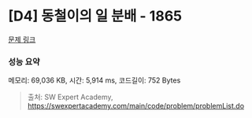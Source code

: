 # [D4] 동철이의 일 분배 - 1865 

[문제 링크](https://swexpertacademy.com/main/code/problem/problemDetail.do?contestProbId=AV5LuHfqDz8DFAXc) 

### 성능 요약

메모리: 69,036 KB, 시간: 5,914 ms, 코드길이: 752 Bytes



> 출처: SW Expert Academy, https://swexpertacademy.com/main/code/problem/problemList.do